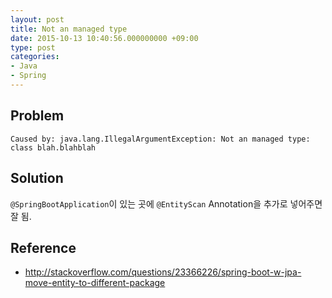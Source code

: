 ```yaml
---
layout: post
title: Not an managed type
date: 2015-10-13 10:40:56.000000000 +09:00
type: post
categories:
- Java
- Spring
---
```

## Problem
```
Caused by: java.lang.IllegalArgumentException: Not an managed type: class blah.blahblah
```

## Solution
`@SpringBootApplication`이 있는 곳에 `@EntityScan` Annotation을 추가로 넣어주면 잘 됨.

## Reference
* http://stackoverflow.com/questions/23366226/spring-boot-w-jpa-move-entity-to-different-package
